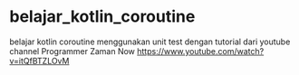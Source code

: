 # belajar_kotlin_coroutine
belajar kotlin coroutine menggunakan unit test dengan tutorial dari youtube channel  Programmer Zaman Now
 https://www.youtube.com/watch?v=itQfBTZLOvM
